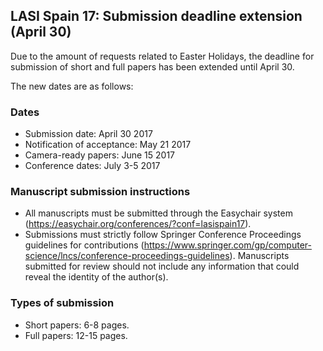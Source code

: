 ## LASI Spain 17:  Submission deadline extension (April 30)

Due to the amount of requests related to Easter Holidays, the deadline for submission of short and full papers has been extended until April 30.

The new dates are as follows:

### Dates

* Submission date:				April 30 2017
* Notification of acceptance: 	May 21 2017
* Camera-ready papers:			June 15 2017
* Conference dates:				July 3-5 2017


### Manuscript submission instructions

* All manuscripts must be submitted through the Easychair system (https://easychair.org/conferences/?conf=lasispain17).
* Submissions must strictly follow Springer Conference Proceedings guidelines for contributions (https://www.springer.com/gp/computer-science/lncs/conference-proceedings-guidelines). Manuscripts submitted for review should not include any information that could reveal the identity of the author(s).

### Types of submission

* Short papers: 6-8 pages.
* Full papers: 12-15 pages.

